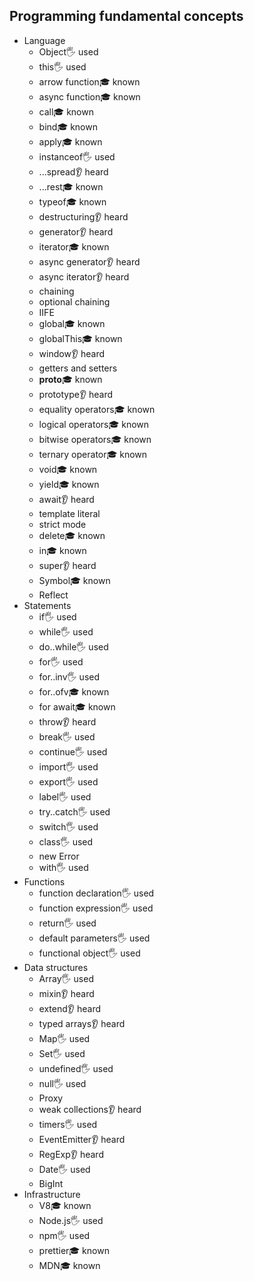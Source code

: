## Programming fundamental concepts
- Language
  - Object🖐️ used
  - this🖐️ used
  - arrow function🎓 known
  - async function🎓 known
  - call🎓 known
  - bind🎓 known
  - apply🎓 known
  - instanceof🖐️ used
  - ...spread👂 heard 
  - ...rest🎓 known
  - typeof🎓 known
  - destructuring👂 heard 
  - generator👂 heard 
  - iterator🎓 known
  - async generator👂 heard
  - async iterator👂 heard
  - chaining
  - optional chaining
  - IIFE
  - global🎓 known
  - globalThis🎓 known
  - window👂 heard
  - getters and setters
  - __proto__🎓 known
  - prototype👂 heard
  - equality operators🎓 known
  - logical operators🎓 known
  - bitwise operators🎓 known
  - ternary operator🎓 known
  - void🎓 known
  - yield🎓 known
  - await👂 heard
  - template literal
  - strict mode
  - delete🎓 known
  - in🎓 known
  - super👂 heard
  - Symbol🎓 known
  - Reflect
- Statements
  - if🖐️ used
  - while🖐️ used
  - do..while🖐️ used
  - for🖐️ used
  - for..inv🖐️ used
  - for..ofv🎓 known
  - for await🎓 known
  - throw👂 heard
  - break🖐️ used
  - continue🖐️ used
  - import🖐️ used
  - export🖐️ used
  - label🖐️ used
  - try..catch🖐️ used
  - switch🖐️ used
  - class🖐️ used
  - new Error
  - with🖐️ used
- Functions
  - function declaration🖐️ used
  - function expression🖐️ used
  - return🖐️ used
  - default parameters🖐️ used
  - functional object🖐️ used
- Data structures
  - Array🖐️ used
  - mixin👂 heard
  - extend👂 heard
  - typed arrays👂 heard
  - Map🖐️ used
  - Set🖐️ used
  - undefined🖐️ used
  - null🖐️ used
  - Proxy
  - weak collections👂 heard
  - timers🖐️ used
  - EventEmitter👂 heard
  - RegExp👂 heard
  - Date🖐️ used
  - BigInt
- Infrastructure
  - V8🎓 known
  - Node.js🖐️ used
  - npm🖐️ used
  - prettier🎓 known
  - MDN🎓 known
